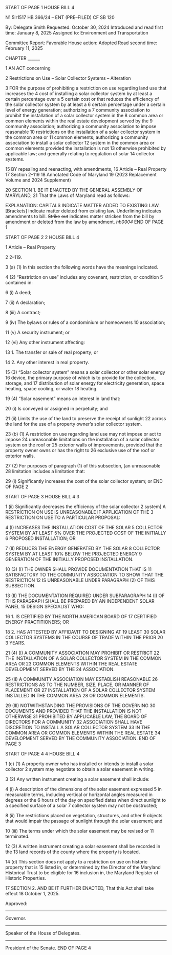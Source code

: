 START OF PAGE 1
HOUSE BILL 4

N1 5lr1517
HB 366/24 – ENT (PRE–FILED) CF SB 120

By: Delegate Smith
Requested: October 30, 2024
Introduced and read first time: January 8, 2025
Assigned to: Environment and Transportation

Committee Report: Favorable
House action: Adopted
Read second time: February 11, 2025

CHAPTER ______

1 AN ACT concerning

2 Restrictions on Use – Solar Collector Systems – Alteration

3 FOR the purpose of prohibiting a restriction on use regarding land use that increases the
4 cost of installing a solar collector system by at least a certain percentage over a
5 certain cost or that reduces the efficiency of the solar collector system by at least a
6 certain percentage under a certain level of energy generation; authorizing a
7 community association to prohibit the installation of a solar collector system in the
8 common area or common elements within the real estate development served by the
9 community association; authorizing a community association to impose reasonable
10 restrictions on the installation of a solar collector system in the common area or
11 common elements; authorizing a community association to install a solar collector
12 system in the common area or common elements provided the installation is not
13 otherwise prohibited by applicable law; and generally relating to regulation of solar
14 collector systems.

15 BY repealing and reenacting, with amendments,
16 Article – Real Property
17 Section 2–119
18 Annotated Code of Maryland
19 (2023 Replacement Volume and 2024 Supplement)

20 SECTION 1. BE IT ENACTED BY THE GENERAL ASSEMBLY OF MARYLAND,
21 That the Laws of Maryland read as follows:

EXPLANATION: CAPITALS INDICATE MATTER ADDED TO EXISTING LAW.
[Brackets] indicate matter deleted from existing law.
Underlining indicates amendments to bill.
~~Strike~~ ~~out~~ indicates matter stricken from the bill by amendment or deleted from the law by
amendment. *hb0004*
END OF PAGE 1

START OF PAGE 2
2 HOUSE BILL 4

1 Article – Real Property

2 2–119.

3 (a) (1) In this section the following words have the meanings indicated.

4 (2) “Restriction on use” includes any covenant, restriction, or condition
5 contained in:

6 (i) A deed;

7 (ii) A declaration;

8 (iii) A contract;

9 (iv) The bylaws or rules of a condominium or homeowners
10 association;

11 (v) A security instrument; or

12 (vi) Any other instrument affecting:

13 1. The transfer or sale of real property; or

14 2. Any other interest in real property.

15 (3) “Solar collector system” means a solar collector or other solar energy
16 device, the primary purpose of which is to provide for the collection, storage, and
17 distribution of solar energy for electricity generation, space heating, space cooling, or water
18 heating.

19 (4) “Solar easement” means an interest in land that:

20 (i) Is conveyed or assigned in perpetuity; and

21 (ii) Limits the use of the land to preserve the receipt of sunlight
22 across the land for the use of a property owner’s solar collector system.

23 (b) (1) A restriction on use regarding land use may not impose or act to impose
24 unreasonable limitations on the installation of a solar collector system on the roof or
25 exterior walls of improvements, provided that the property owner owns or has the right to
26 exclusive use of the roof or exterior walls.

27 (2) For purposes of paragraph (1) of this subsection, [an unreasonable
28 limitation includes a limitation that:

29 (i) Significantly increases the cost of the solar collector system; or
END OF PAGE 2

START OF PAGE 3
HOUSE BILL 4 3

1 (ii) Significantly decreases the efficiency of the solar collector
2 system] A RESTRICTION ON USE IS UNREASONABLE IF APPLICATION OF THE
3 RESTRICTION ON USE TO A PARTICULAR PROPOSAL:

4 (I) INCREASES THE INSTALLATION COST OF THE SOLAR
5 COLLECTOR SYSTEM BY AT LEAST 5% OVER THE PROJECTED COST OF THE INITIALLY
6 PROPOSED INSTALLATION; OR

7 (II) REDUCES THE ENERGY GENERATED BY THE SOLAR
8 COLLECTOR SYSTEM BY AT LEAST 10% BELOW THE PROJECTED ENERGY
9 GENERATION OF THE INITIALLY PROPOSED INSTALLATION.

10 (3) (I) THE OWNER SHALL PROVIDE DOCUMENTATION THAT IS
11 SATISFACTORY TO THE COMMUNITY ASSOCIATION TO SHOW THAT THE RESTRICTION
12 IS UNREASONABLE UNDER PARAGRAPH (2) OF THIS SUBSECTION.

13 (II) THE DOCUMENTATION REQUIRED UNDER SUBPARAGRAPH
14 (I) OF THIS PARAGRAPH SHALL BE PREPARED BY AN INDEPENDENT SOLAR PANEL
15 DESIGN SPECIALIST WHO:

16 1. IS CERTIFIED BY THE NORTH AMERICAN BOARD OF
17 CERTIFIED ENERGY PRACTITIONERS; OR

18 2. HAS ATTESTED BY AFFIDAVIT TO DESIGNING AT
19 LEAST 30 SOLAR COLLECTOR SYSTEMS IN THE COURSE OF TRADE WITHIN THE PRIOR
20 3 YEARS.

21 (4) (I) A COMMUNITY ASSOCIATION MAY PROHIBIT OR RESTRICT
22 THE INSTALLATION OF A SOLAR COLLECTOR SYSTEM IN THE COMMON AREA OR
23 COMMON ELEMENTS WITHIN THE REAL ESTATE DEVELOPMENT SERVED BY THE
24 ASSOCIATION.

25 (II) A COMMUNITY ASSOCIATION MAY ESTABLISH REASONABLE
26 RESTRICTIONS AS TO THE NUMBER, SIZE, PLACE, OR MANNER OF PLACEMENT OR
27 INSTALLATION OF A SOLAR COLLECTOR SYSTEM INSTALLED IN THE COMMON AREA
28 OR COMMON ELEMENTS.

29 (III) NOTWITHSTANDING THE PROVISIONS OF THE GOVERNING
30 DOCUMENTS AND PROVIDED THAT THE INSTALLATION IS NOT OTHERWISE
31 PROHIBITED BY APPLICABLE LAW, THE BOARD OF DIRECTORS FOR A COMMUNITY
32 ASSOCIATION SHALL HAVE DISCRETION TO INSTALL A SOLAR COLLECTOR SYSTEM
33 IN THE COMMON AREA OR COMMON ELEMENTS WITHIN THE REAL ESTATE
34 DEVELOPMENT SERVED BY THE COMMUNITY ASSOCIATION.
END OF PAGE 3

START OF PAGE 4
4 HOUSE BILL 4

1 (c) (1) A property owner who has installed or intends to install a solar collector
2 system may negotiate to obtain a solar easement in writing.

3 (2) Any written instrument creating a solar easement shall include:

4 (i) A description of the dimensions of the solar easement expressed
5 in measurable terms, including vertical or horizontal angles measured in degrees or the
6 hours of the day on specified dates when direct sunlight to a specified surface of a solar
7 collector system may not be obstructed;

8 (ii) The restrictions placed on vegetation, structures, and other
9 objects that would impair the passage of sunlight through the solar easement; and

10 (iii) The terms under which the solar easement may be revised or
11 terminated.

12 (3) A written instrument creating a solar easement shall be recorded in the
13 land records of the county where the property is located.

14 (d) This section does not apply to a restriction on use on historic property that is
15 listed in, or determined by the Director of the Maryland Historical Trust to be eligible for
16 inclusion in, the Maryland Register of Historic Properties.

17 SECTION 2. AND BE IT FURTHER ENACTED, That this Act shall take effect
18 October 1, 2025.

Approved:

________________________________________________________________________________
Governor.

________________________________________________________________________________
Speaker of the House of Delegates.

________________________________________________________________________________
President of the Senate.
END OF PAGE 4